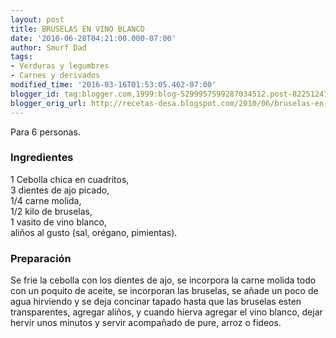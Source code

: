 ```yaml
---
layout: post
title: BRUSELAS EN VINO BLANCO
date: '2010-06-28T04:21:00.000-07:00'
author: Smurf Dad
tags:
- Verduras y legumbres
- Carnes y derivados
modified_time: '2016-03-16T01:53:05.462-07:00'
blogger_id: tag:blogger.com,1999:blog-5299957599287034512.post-8225124771150064448
blogger_orig_url: http://recetas-desa.blogspot.com/2010/06/bruselas-en-vino-blanco.html
---
```


Para 6 personas.<br /><h3>Ingredientes</h3>1 Cebolla chica en cuadritos,<br />3 dientes de ajo picado,<br />1/4 carne molida,<br />1/2 kilo de bruselas,<br />1 vasito de vino blanco,<br />aliños al gusto (sal, orégano, pimientas).<br /><h3>Preparación</h3>Se frie la cebolla con los dientes de ajo, se incorpora la carne molida todo con un poquito de aceite, se incorporan las bruselas, se añade un poco de agua hirviendo y se deja concinar tapado hasta que las bruselas esten transparentes, agregar aliños, y cuando hierva agregar el vino blanco, dejar hervir unos minutos y servir acompañado de pure, arroz o fideos.